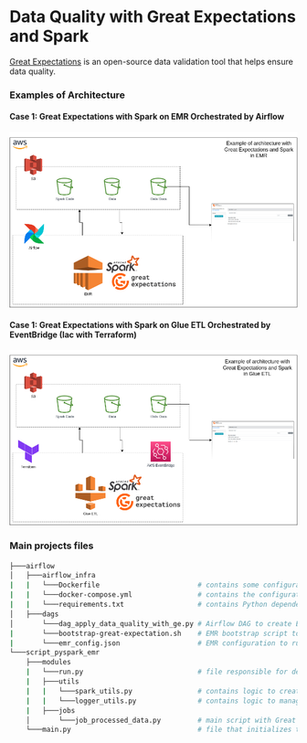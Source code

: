 # Data Quality with Great Expectations and Spark

[Great Expectations](https://greatexpectations.io/) is an open-source data validation tool that helps ensure data quality.


### Examples of Architecture


#### Case 1: Great Expectations with Spark on EMR Orchestrated by Airflow
![alt text](https://github.com/cicerojmm/dataQualityGreatExpectationsSpark/blob/main/images/architecture-ge-example1.png?raw=true)


#### Case 1: Great Expectations with Spark on Glue ETL Orchestrated by EventBridge (Iac with Terraform)
![alt text](https://github.com/cicerojmm/dataQualityGreatExpectationsSpark/blob/main/images/architecture-ge-example2.png?raw=true)


### Main projects files
```bash
├───airflow
│   ├───airflow_infra
|   |   └───Dockerfile                        # contains some configuration of the Airflow Docker image
|   |   └───docker-compose.yml                # contains the configuration of all Airflow services
|   |   └───requirements.txt                  # contains Python dependencies to run Airflow DAGs
│   ├───dags
│       └───dag_apply_data_quality_with_ge.py # Airflow DAG to create EMR, execute Great Expectations script, and terminate the cluster
|       └───bootstrap-great-expectation.sh    # EMR bootstrap script to install project dependencies
|       └───emr_config.json                   # EMR configuration to run a cluster
└───script_pyspark_emr
    ├───modules
    |   └───run.py                            # file responsible for defining which function will be executed
    |   ├───utils
    |   |   └───spark_utils.py                # contains logic to create a Spark instance
    |   |   └───logger_utils.py               # contains logic to manage application logs
    |   ├───jobs
    │       └───job_processed_data.py         # main script with Great Expectations test cases
    └───main.py                               # file that initializes the Spark script execution
```

